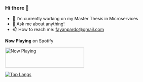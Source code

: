 ### Hi there 👋

- 🔭 I’m currently working on my Master Thesis in Microservices
- 💬 Ask me about anything!
- 📫 How to reach me: fayanpardo@gmail.com

**Now Playing** on Spotify

<a href="https://boxrhcp.vercel.app/now-playing?open">
    <img src="https://boxrhcp.vercel.app/now-playing" width="256" height="64" alt="Now Playing">
</a>

[![Top Langs](https://github-readme-stats.vercel.app/api/top-langs/?username=boxrhcp)](https://github.com/anuraghazra/github-readme-stats)
